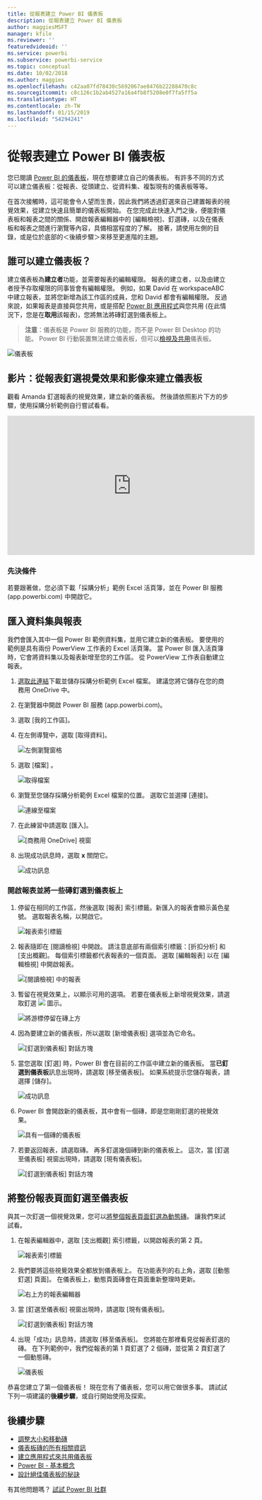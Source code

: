 ```yaml
---
title: 從報表建立 Power BI 儀表板
description: 從報表建立 Power BI 儀表板
author: maggiesMSFT
manager: kfile
ms.reviewer: ''
featuredvideoid: ''
ms.service: powerbi
ms.subservice: powerbi-service
ms.topic: conceptual
ms.date: 10/02/2018
ms.author: maggies
ms.openlocfilehash: c42aa07fd78430c5692067ae8476b22288470c8c
ms.sourcegitcommit: c8c126c1b2ab4527a16a4fb8f5208e0f7fa5ff5a
ms.translationtype: HT
ms.contentlocale: zh-TW
ms.lasthandoff: 01/15/2019
ms.locfileid: "54294241"
---
```

# <a name="create-a-power-bi-dashboard-from-a-report"></a>從報表建立 Power BI 儀表板
您已閱讀 [Power BI 的儀表板](service-dashboards.md)，現在想要建立自己的儀表板。 有許多不同的方式可以建立儀表板：從報表、從頭建立、從資料集、複製現有的儀表板等等。  

在首次接觸時，這可能會令人望而生畏，因此我們將透過釘選來自己建置報表的視覺效果，從建立快速且簡單的儀表板開始。 在您完成此快速入門之後，便能對儀表板和報表之間的關係、開啟報表編輯器中的 [編輯檢視]、釘選磚，以及在儀表板和報表之間進行瀏覽等內容，具備相當程度的了解。 接著，請使用左側的目錄，或是位於底部的＜後續步驟＞來移至更進階的主題。

## <a name="who-can-create-a-dashboard"></a>誰可以建立儀表板？
建立儀表板為**建立者**功能，並需要報表的編輯權限。 報表的建立者，以及由建立者授予存取權限的同事皆會有編輯權限。 例如，如果 David 在 workspaceABC 中建立報表，並將您新增為該工作區的成員，您和 David 都會有編輯權限。 反過來說，如果報表是直接與您共用，或是搭配 [Power BI 應用程式](service-create-distribute-apps.md)與您共用 (在此情況下，您是在**取用**該報表)，您將無法將磚釘選到儀表板上。

> **注意**：儀表板是 Power BI 服務的功能，而不是 Power BI Desktop 的功能。 Power BI 行動裝置無法建立儀表板，但可以[檢視及共用](consumer/mobile/mobile-apps-view-dashboard.md)儀表板。
>
> 

![儀表板](media/service-dashboard-create/power-bi-completed-dashboard-small.png)

## <a name="video-create-a-dashboard-by-pinning-visuals-and-images-from-a-report"></a>影片：從報表釘選視覺效果和影像來建立儀表板
觀看 Amanda 釘選報表的視覺效果，建立新的儀表板。 然後請依照影片下方的步驟，使用採購分析範例自行嘗試看看。

<iframe width="560" height="315" src="https://www.youtube.com/embed/lJKgWnvl6bQ" frameborder="0" allowfullscreen></iframe>

### <a name="prerequisites"></a>先決條件
若要跟著做，您必須下載「採購分析」範例 Excel 活頁簿，並在 Power BI 服務 (app.powerbi.com) 中開啟它。

## <a name="import-a-dataset-with-a-report"></a>匯入資料集與報表
我們會匯入其中一個 Power BI 範例資料集，並用它建立新的儀表板。 要使用的範例是具有兩份 PowerView 工作表的 Excel 活頁簿。 當 Power BI 匯入活頁簿時，它會將資料集以及報表新增至您的工作區。  從 PowerView 工作表自動建立報表。

1. [選取此連結](http://go.microsoft.com/fwlink/?LinkId=529784)下載並儲存採購分析範例 Excel 檔案。 建議您將它儲存在您的商務用 OneDrive 中。
2. 在瀏覽器中開啟 Power BI 服務 (app.powerbi.com)。
3. 選取 [我的工作區]。
4. 在左側導覽中，選取 [取得資料]。

    ![左側瀏覽窗格](media/service-dashboard-create/power-bi-get-data3.png)
5. 選取 [檔案] 。

   ![取得檔案](media/service-dashboard-create/power-bi-select-files.png)
6. 瀏覽至您儲存採購分析範例 Excel 檔案的位置。 選取它並選擇 [連接]。

   ![連線至檔案](media/service-dashboard-create/power-bi-connectnew.png)
7. 在此練習中請選取 [匯入]。

    ![[商務用 OneDrive] 視窗](media/service-dashboard-create/power-bi-import.png)
8. 出現成功訊息時，選取 **x** 關閉它。

   ![成功訊息](media/service-dashboard-create/power-bi-view-datasetnew.png)

### <a name="open-the-report-and-pin-some-tiles-to-a-dashboard"></a>開啟報表並將一些磚釘選到儀表板上
1. 停留在相同的工作區，然後選取 [報表] 索引標籤。新匯入的報表會顯示黃色星號。 選取報表名稱，以開啟它。

    ![報表索引標籤](media/service-dashboard-create/power-bi-reports.png)
2. 報表隨即在 [閱讀檢視] 中開啟。 請注意底部有兩個索引標籤：[折扣分析] 和 [支出概觀]。 每個索引標籤都代表報表的一個頁面。
    選取 [編輯報表] 以在 [編輯檢視] 中開啟報表。

    ![[閱讀檢視] 中的報表](media/service-dashboard-create/power-bi-reading-view.png)
3. 暫留在視覺效果上，以顯示可用的選項。 若要在儀表板上新增視覺效果，請選取釘選 ![](media/service-dashboard-create/power-bi-pin-icon.png) 圖示。

    ![將游標停留在磚上方](media/service-dashboard-create/power-bi-hover.png)
4. 因為要建立新的儀表板，所以選取 [新增儀表板] 選項並為它命名。

   ![[釘選到儀表板] 對話方塊](media/service-dashboard-create/power-bi-pin-tile.png)
5. 當您選取 [釘選] 時，Power BI 會在目前的工作區中建立新的儀表板。 當**已釘選到儀表板**訊息出現時，請選取 [移至儀表板]。 如果系統提示您儲存報表，請選擇 [儲存]。

     ![成功訊息](media/service-dashboard-create/power-bi-pin-success.png)
6. Power BI 會開啟新的儀表板，其中會有一個磚，即是您剛剛釘選的視覺效果。

   ![具有一個磚的儀表板](media/service-dashboard-create/power-bi-pinned.png)
7. 若要返回報表，請選取磚。 再多釘選幾個磚到新的儀表板上。 這次，當 [釘選至儀表板] 視窗出現時，請選取 [現有儀表板]。  

   ![[釘選到儀表板] 對話方塊](media/service-dashboard-create/power-bi-existing-dashboard.png)

## <a name="pin-an-entire-report-page-to-the-dashboard"></a>將整份報表頁面釘選至儀表板
與其一次釘選一個視覺效果，您可以[將整個報表頁面釘選為動態磚](service-dashboard-pin-live-tile-from-report.md)。 讓我們來試試看。

1. 在報表編輯器中，選取 [支出概觀] 索引標籤，以開啟報表的第 2 頁。

   ![報表索引標籤](media/service-dashboard-create/power-bi-page-tab.png)

2. 我們要將這些視覺效果全都放到儀表板上。  在功能表列的右上角，選取 [[動態釘選] 頁面]。 在儀表板上，動態頁面磚會在頁面重新整理時更新。

   ![右上方的報表編輯器](media/service-dashboard-create/power-bi-pin-live.png)

3. 當 [釘選至儀表板] 視窗出現時，請選取 [現有儀表板]。

   ![[釘選到儀表板] 對話方塊](media/service-dashboard-create/power-bi-pin-live2.png)

4. 出現「成功」訊息時，請選取 [移至儀表板]。 您將能在那裡看見從報表釘選的磚。 在下列範例中，我們從報表的第 1 頁釘選了 2 個磚，並從第 2 頁釘選了一個動態磚。

   ![儀表板](media/service-dashboard-create/power-bi-dashboard.png)

恭喜您建立了第一個儀表板！ 現在您有了儀表板，您可以用它做很多事。  請試試下列一項建議的**後續步驟**，或自行開始使用及探索。   

## <a name="next-steps"></a>後續步驟
* [調整大小和移動磚](service-dashboard-edit-tile.md)
* [儀表板磚的所有相關資訊](service-dashboard-tiles.md)
* [建立應用程式來共用儀表板](service-create-workspaces.md)
* [Power BI - 基本概念](service-basic-concepts.md)
* [設計絕佳儀表板的秘訣](service-dashboards-design-tips.md)

有其他問題嗎？ [試試 Power BI 社群](http://community.powerbi.com/)
